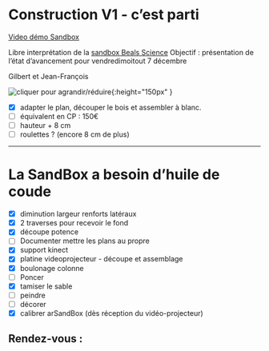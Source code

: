 # Construction V1 - c’est parti  

[Video démo Sandbox](https://youtu.be/YLYO0YhY83w?t=271)

Libre interprétation de la [sandbox Beals Science](https://youtu.be/YLYO0YhY83w?t=35)
Objectif : présentation de l’état d’avancement pour vendredimoitout 7 décembre

Gilbert et Jean-François

![cliquer pour agrandir/réduire](https://d2mxuefqeaa7sj.cloudfront.net/s_A1747AEC1C836CFDBBD64F481B83B4393A175F70D14D4DA98BD17C25771D0B6B_1543876558783_sandbox01.JPG){:height="150px" }

- [x] adapter le plan, découper le bois et assembler à blanc.
- [ ] équivalent en CP : 150€
- [ ] hauteur + 8 cm
- [ ] roulettes ? (encore 8 cm de plus)

----------
# La SandBox a besoin d’huile de coude
- [x] diminution largeur renforts latéraux
- [x] 2 traverses pour recevoir le fond
- [x] découpe potence
- [ ] Documenter mettre les plans au propre
- [x] support kinect
- [x] platine videoprojecteur - découpe et assemblage
- [x] boulonage colonne
- [ ] Poncer
- [x] tamiser le sable
- [ ] peindre
- [ ] décorer
- [x] calibrer arSandBox (dès réception du vidéo-projecteur)

## Rendez-vous :
